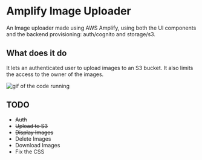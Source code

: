 # Amplify Image Uploader

An Image uploader made using AWS Amplify, using both the UI components and the backend provisioning: auth/cognito and storage/s3.

## What does it do

It lets an authenticated user to upload images to an S3 bucket. It also limits the access to the owner of the images.

![gif of the code running](https://media.giphy.com/media/v1.Y2lkPTc5MGI3NjExZjhqbGtoNmJyZjRuY3IyODBka3FxeGFnNDQ5YnZrcW1mcnl4NGFmMiZlcD12MV9pbnRlcm5hbF9naWZfYnlfaWQmY3Q9Zw/3cZIn3ibOVQJZcbSCV/giphy.gif)

## TODO
- ~~Auth~~
- ~~Upload to S3~~
- ~~Display Images~~
- Delete Images
- Download Images
- Fix the CSS




